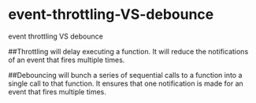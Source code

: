 # event-throttling-VS-debounce
event throttling VS debounce


##Throttling will delay executing a function. It will reduce the notifications of an event that fires multiple times.

##Debouncing will bunch a series of sequential calls to a function into a single call to that function. It ensures that one notification is made for an event that fires multiple times.
